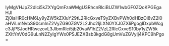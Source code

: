 IyMgVHJpZ2dlci5kZXYgQmFzaWMgU3RhcnRlciBUZW1wbGF0ZQoKPGEgaHJl
Zj0iaHR0cHM6Ly9yZW5kZXIuY29tL2RlcGxveT9yZXBvPWh0dHBzOi8vZ2l0
aHViLmNvbS90cmlnZ2VyZG90ZGV2L2Jhc2ljLXN0YXJ0ZXIiPgogIDxpbWcg
c3JjPSJodHRwczovL3JlbmRlci5jb20vaW1hZ2VzL2RlcGxveS10by1yZW5k
ZXItYnV0dG9uLnN2ZyIgYWx0PSJEZXBsb3kgdG8gUmVuZGVyIj4KPC9hPgo=
